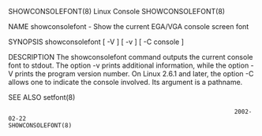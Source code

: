 SHOWCONSOLEFONT(8)                                                 Linux Console                                                SHOWCONSOLEFONT(8)

NAME
       showconsolefont - Show the current EGA/VGA console screen font

SYNOPSIS
       showconsolefont [ -V ] [ -v ] [ -C console ]

DESCRIPTION
       The  showconsolefont  command outputs the current console font to stdout.  The option -v prints additional information, while the option -V
       prints the program version number.  On Linux 2.6.1 and later, the option -C allows one to indicate the console involved. Its argument is  a
       pathname.

SEE ALSO
       setfont(8)

                                                                    2002-02-22                                                  SHOWCONSOLEFONT(8)

